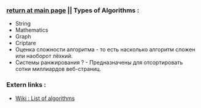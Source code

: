 ### [return at main page](../README.md) || Types of Algorithms :
* String
* Mathematics
* Graph
* Criptare
* Оценка сложности алгоритма - то есть насколько алгоритм сложен или наоборот лёхкий.
* Системы ранжирования ? - Предназначены для отсортировать сотни миллиардов веб-страниц.

### Extern links :
* [Wiki : List of algorithms](https://en.wikipedia.org/wiki/List_of_algorithms)
